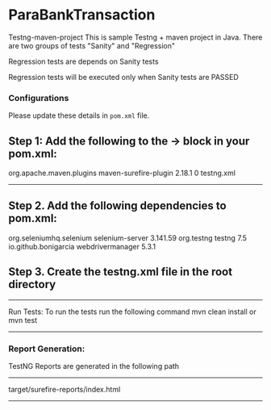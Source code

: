 # ParaBankTransaction
Testng-maven-project
This is sample Testng + maven project in Java. There are two groups of tests "Sanity" and "Regression"

Regression tests are depends on Sanity tests

Regression tests will be executed only when Sanity tests are PASSED

### Configurations

Please update these details in `pom.xml` file.

Step 1: Add the following to the <build> -> <plugins> block in your pom.xml:
---------------------------------------------------------------------------
<plugins>
<plugin>
<groupId>org.apache.maven.plugins</groupId>
<artifactId>maven-surefire-plugin</artifactId>
<version>2.18.1</version>
<configuration>
<forkCount>0</forkCount>
<suiteXmlFiles>
<suiteXmlFile>testng.xml</suiteXmlFile>
</suiteXmlFiles>
</configuration>
</plugin>
</plugins>
	
---------------------------------------------------
Step 2. Add the following dependencies to pom.xml:
-------------------------------------------------
<dependency>
    <groupId>org.seleniumhq.selenium</groupId>
    <artifactId>selenium-server</artifactId>
    <version>3.141.59</version>
</dependency>

<dependency>
    <groupId>org.testng</groupId>
    <artifactId>testng</artifactId>
    <version>7.5</version>
</dependency>
		
<dependency>
	<groupId>io.github.bonigarcia</groupId>
	<artifactId>webdrivermanager</artifactId>
	<version>5.3.1</version>
</dependency>
	
Step 3. Create the testng.xml file in the root directory
----------------------------------------------------------	
<?xml version="1.0" encoding="UTF-8"?>
<!DOCTYPE suite SYSTEM "http://testng.org/testng-1.0.dtd">
<suite thread-count="2" verbose="10" name="Suite">
	<test verbose="2" name="Tests" preserve-order="true">
		<classes>
			 <class name="com.parabank.tests.ParabankTests" />
		</classes>
	</test> <!-- Test -->
</suite> <!-- Suite -->
	
---------------------------------------------------------------

Run Tests:
To run the tests run the following command
mvn clean install or mvn test
	
------------------------------

### Report Generation:
TestNG Reports are generated in the following path
	
---------------
target/surefire-reports/index.html
	
----------------------------------------------
  
 
